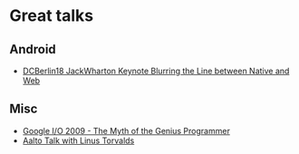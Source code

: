 # Great talks

## Android
- [DCBerlin18 JackWharton Keynote Blurring the Line between Native and Web](https://www.youtube.com/watch?v=yd-Xztr4fyY)

## Misc
- [Google I/O 2009 - The Myth of the Genius Programmer](https://www.youtube.com/watch?v=0SARbwvhupQ)
- [Aalto Talk with Linus Torvalds](https://www.youtube.com/watch?v=MShbP3OpASA)
